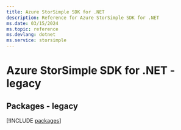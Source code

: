 ```yaml
---
title: Azure StorSimple SDK for .NET
description: Reference for Azure StorSimple SDK for .NET
ms.date: 03/15/2024
ms.topic: reference
ms.devlang: dotnet
ms.service: storsimple
---
```

# Azure StorSimple SDK for .NET - legacy
## Packages - legacy
[!INCLUDE [packages](storsimple-index.md)]